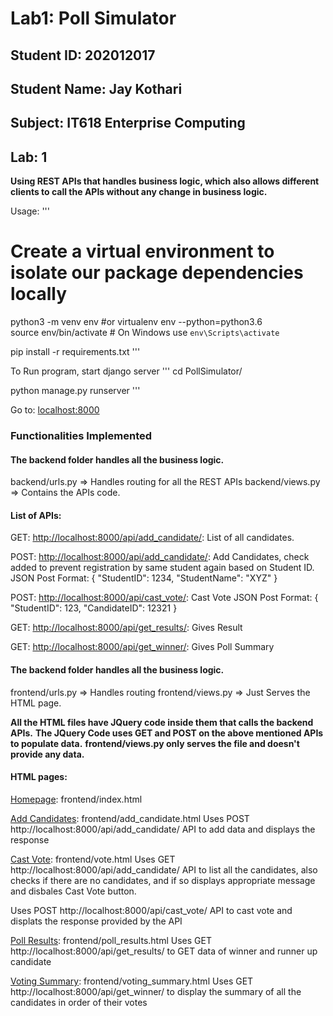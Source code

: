 # Lab1: Poll Simulator 

## Student ID: 202012017
## Student Name: Jay Kothari
## Subject: IT618 Enterprise Computing
## Lab: 1


**Using REST APIs that handles business logic, which also allows different clients to call the APIs without any change in business logic.**

Usage:
'''
# Create a virtual environment to isolate our package dependencies locally
python3 -m venv env
#or 
virtualenv env --python=python3.6   
source env/bin/activate  # On Windows use `env\Scripts\activate`

pip install -r requirements.txt
'''


To Run program, start django server 
'''
cd PollSimulator/ 

python manage.py runserver
'''

Go to: [localhost:8000](localhost:8000)



### Functionalities Implemented

#### The backend folder handles all the business logic.
backend/urls.py => Handles routing for all the REST APIs 
backend/views.py => Contains the APIs code.


#### List of APIs: 
GET: [http://localhost:8000/api/add_candidate/](http://localhost:8000/api/add_candidate/): List of all candidates.

POST: [http://localhost:8000/api/add_candidate/](http://localhost:8000/api/add_candidate/): Add Candidates, check added to prevent registration by same student again based on Student ID.
JSON Post Format: 
{
 "StudentID": 1234,
 "StudentName": "XYZ"
}

POST: [http://localhost:8000/api/cast_vote/](http://localhost:8000/api/cast_vote/): Cast Vote
JSON Post Format: 
{
 "StudentID": 123,
 "CandidateID": 12321
}

GET: [http://localhost:8000/api/get_results/](http://localhost:8000/api/get_results/): Gives Result

GET: [http://localhost:8000/api/get_winner/](http://localhost:8000/api/get_winner/): Gives Poll Summary



#### The backend folder handles all the business logic.
frontend/urls.py => Handles routing
frontend/views.py => Just Serves the HTML page.

**All the HTML files have JQuery code inside them that calls the backend APIs.**
**The JQuery Code uses GET and POST on the above mentioned APIs to populate data.**
**frontend/views.py only serves the file and doesn't provide any data.**


#### HTML pages: 
[Homepage](http://localhost:8000): frontend/index.html


[Add Candidates](http://localhost:8000/add_candidate/): frontend/add_candidate.html
Uses POST http://localhost:8000/api/add_candidate/ API to add data and displays the response


[Cast Vote](http://localhost:8000/vote/): frontend/vote.html
Uses GET http://localhost:8000/api/add_candidate/ API to list all the candidates, also checks if there are no candidates, and if so displays appropriate message and disbales Cast Vote button.

Uses POST http://localhost:8000/api/cast_vote/ API to cast vote and displats the response provided by the API


[Poll Results](http://localhost:8000/poll_results/): frontend/poll_results.html
Uses GET http://localhost:8000/api/get_results/ to GET data of winner and  runner up candidate


[Voting Summary](http://localhost:8000/voting_summary/): frontend/voting_summary.html
Uses GET http://localhost:8000/api/get_winner/ to display the summary of all the candidates in order of their votes
